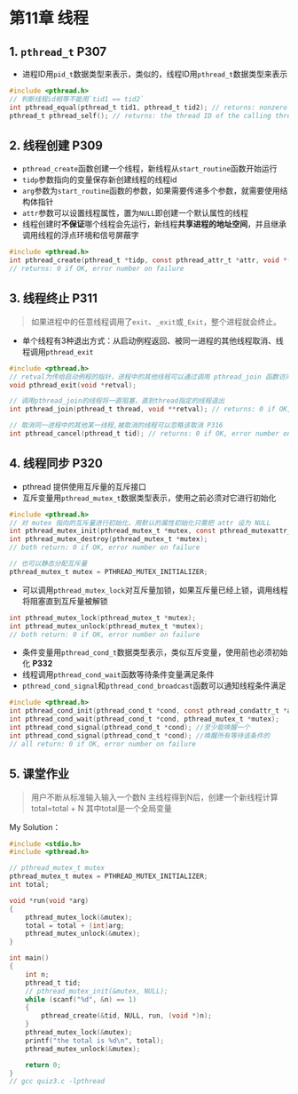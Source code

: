 # 第11章 线程

## 1. `pthread_t` P307

* 进程ID用`pid_t`数据类型来表示，类似的，线程ID用`pthread_t`数据类型来表示

```c
#include <pthread.h>
// 判断线程id相等不能用`tid1 == tid2`
int pthread_equal(pthread_t tid1, pthread_t tid2); // returns: nonzero if equal, 0 otherwise
pthread_t pthread_self(); // returns: the thread ID of the calling thread

```



## 2. 线程创建 P309

* `pthread_create`函数创建一个线程，新线程从`start_routine`函数开始运行
* `tidp`参数指向的变量保存新创建线程的线程id
* `arg`参数为`start_routine`函数的参数，如果需要传递多个参数，就需要使用结构体指针
* `attr`参数可以设置线程属性，置为`NULL`即创建一个默认属性的线程
* 线程创建时**不保证**哪个线程会先运行，新线程**共享进程的地址空间**，并且继承调用线程的浮点环境和信号屏蔽字

```c
#include <pthread.h>
int pthread_create(pthread_t *tidp, const pthread_attr_t *attr, void *(*start_routine)(void *), void *arg);
// returns: 0 if OK, error number on failure
```



## 3. 线程终止 P311

> 如果进程中的任意线程调用了`exit`、`_exit`或`_Exit`，整个进程就会终止。

* 单个线程有3种退出方式：从启动例程返回、被同一进程的其他线程取消、线程调用`pthread_exit`

```c
#include <pthread.h>
// retval为传给启动例程的指针，进程中的其他线程可以通过调用 pthread_join 函数访问这个指针
void pthread_exit(void *retval);

// 调用pthread_join的线程将一直阻塞，直到thread指定的线程退出
int pthread_join(pthread_t thread, void **retval); // returns: 0 if OK, error number on failure

// 取消同一进程中的其他某一线程,被取消的线程可以忽略该取消 P316
int pthread_cancel(pthread_t tid); // returns: 0 if OK, error number on failure
```



## 4. 线程同步 P320

* pthread 提供使用互斥量的互斥接口
* 互斥变量用`pthread_mutex_t`数据类型表示，使用之前必须对它进行初始化

```c
#include <pthread.h>
// 对 mutex 指向的互斥量进行初始化，用默认的属性初始化只需把 attr 设为 NULL
int pthread_mutex_init(pthread_mutex_t *mutex, const pthread_mutexattr_t *attr);
int pthread_mutex_destroy(pthread_mutex_t *mutex); 
// both return: 0 if OK, error number on failure

// 也可以静态分配互斥量
pthread_mutex_t mutex = PTHREAD_MUTEX_INITIALIZER;
```

* 可以调用`pthread_mutex_lock`对互斥量加锁，如果互斥量已经上锁，调用线程将阻塞直到互斥量被解锁

```c
int pthread_mutex_lock(pthread_mutex_t *mutex);
int pthread_mutex_unlock(pthread_mutex_t *mutex);
// both return: 0 if OK, error number on failure
```

* 条件变量用`pthread_cond_t`数据类型表示，类似互斥变量，使用前也必须初始化 **P332**
* 线程调用`pthread_cond_wait`函数等待条件变量满足条件
* `pthread_cond_signal`和`pthread_cond_broadcast`函数可以通知线程条件满足

```c
#include <pthread.h>
int pthread_cond_init(pthread_cond_t *cond, const pthread_condattr_t *attr);
int pthread_cond_wait(pthread_cond_t *cond, pthread_mutex_t *mutex);
int pthread_cond_signal(pthread_cond_t *cond); //至少能唤醒一个
int pthread_cond_signal(pthread_cond_t *cond); //唤醒所有等待该条件的
// all return: 0 if OK, error number on failure
```

## 5. 课堂作业
> 用户不断从标准输入输入一个数N
> 主线程得到N后，创建一个新线程计算total=total + N
> 其中total是一个全局变量

My Solution：

```c
#include <stdio.h>
#include <pthread.h>

// pthread_mutex_t mutex
pthread_mutex_t mutex = PTHREAD_MUTEX_INITIALIZER;
int total;

void *run(void *arg)
{
    pthread_mutex_lock(&mutex);
    total = total + (int)arg;
    pthread_mutex_unlock(&mutex);
}

int main()
{
    int n;
    pthread_t tid;
    // pthread_mutex_init(&mutex, NULL);
    while (scanf("%d", &n) == 1)
    {
        pthread_create(&tid, NULL, run, (void *)n);
    }
    pthread_mutex_lock(&mutex);
    printf("the total is %d\n", total);
    pthread_mutex_unlock(&mutex);

    return 0;
}
// gcc quiz3.c -lpthread
```
